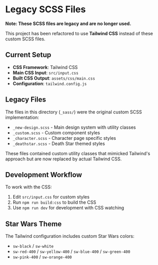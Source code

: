 # Legacy SCSS Files

**Note: These SCSS files are legacy and are no longer used.**

This project has been refactored to use **Tailwind CSS** instead of these custom SCSS files.

## Current Setup
- **CSS Framework**: Tailwind CSS
- **Main CSS Input**: `src/input.css`
- **Built CSS Output**: `assets/css/main.css`
- **Configuration**: `tailwind.config.js`

## Legacy Files
The files in this directory (`_sass/`) were the original custom SCSS implementation:
- `_new-design.scss` - Main design system with utility classes
- `_custom.scss` - Custom component styles
- `_character.scss` - Character page specific styles  
- `_deathstar.scss` - Death Star themed styles

These files contained custom utility classes that mimicked Tailwind's approach but are now replaced by actual Tailwind CSS.

## Development Workflow
To work with the CSS:
1. Edit `src/input.css` for custom styles
2. Run `npm run build:css` to build the CSS
3. Use `npm run dev` for development with CSS watching

## Star Wars Theme
The Tailwind configuration includes custom Star Wars colors:
- `sw-black` / `sw-white` 
- `sw-red-400` / `sw-yellow-400` / `sw-blue-400` / `sw-green-400`
- `sw-pink-400` / `sw-orange-400`